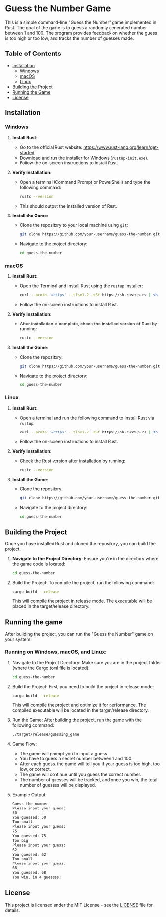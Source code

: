 # Guess the Number Game

This is a simple command-line "Guess the Number" game implemented in Rust. The goal of the game is to guess a randomly generated number between 1 and 100. The program provides feedback on whether the guess is too high or too low, and tracks the number of guesses made.

## Table of Contents

- [Installation](#installation)
  - [Windows](#windows)
  - [macOS](#macos)
  - [Linux](#linux)
- [Building the Project](#building-the-project)
- [Running the Game](#running-the-game)
- [License](#license)

## Installation

### Windows

1. **Install Rust**:
   - Go to the official Rust website: https://www.rust-lang.org/learn/get-started
   - Download and run the installer for Windows (`rustup-init.exe`).
   - Follow the on-screen instructions to install Rust.
   
2. **Verify Installation**:
   - Open a terminal (Command Prompt or PowerShell) and type the following command:
     ```bash
     rustc --version
     ```
   - This should output the installed version of Rust.

3. **Install the Game**:
   - Clone the repository to your local machine using `git`:
     ```bash
     git clone https://github.com/your-username/guess-the-number.git
     ```
   - Navigate to the project directory:
     ```bash
     cd guess-the-number
     ```

### macOS

1. **Install Rust**:
   - Open the Terminal and install Rust using the `rustup` installer:
     ```bash
     curl --proto '=https' --tlsv1.2 -sSf https://sh.rustup.rs | sh
     ```
   - Follow the on-screen instructions to install Rust.

2. **Verify Installation**:
   - After installation is complete, check the installed version of Rust by running:
     ```bash
     rustc --version
     ```

3. **Install the Game**:
   - Clone the repository:
     ```bash
     git clone https://github.com/your-username/guess-the-number.git
     ```
   - Navigate to the project directory:
     ```bash
     cd guess-the-number
     ```

### Linux

1. **Install Rust**:
   - Open a terminal and run the following command to install Rust via `rustup`:
     ```bash
     curl --proto '=https' --tlsv1.2 -sSf https://sh.rustup.rs | sh
     ```
   - Follow the on-screen instructions to install Rust.

2. **Verify Installation**:
   - Check the Rust version after installation by running:
     ```bash
     rustc --version
     ```

3. **Install the Game**:
   - Clone the repository:
     ```bash
     git clone https://github.com/your-username/guess-the-number.git
     ```
   - Navigate to the project directory:
     ```bash
     cd guess-the-number
     ```

## Building the Project

Once you have installed Rust and cloned the repository, you can build the project.

1. **Navigate to the Project Directory**:
   Ensure you're in the directory where the game code is located:
   ```bash
   cd guess-the-number
   ```

2. Build the Project: To compile the project, run the following command:
   ```bash
   cargo build --release
   ```
   This will compile the project in release mode. The executable will be placed in the 
   target/release directory.

## Running the game

After building the project, you can run the "Guess the Number" game on your system.

### Running on Windows, macOS, and Linux:

1. Navigate to the Project Directory: Make sure you are in the project folder 
   (where the Cargo.toml file is located):
   ```bash
   cd guess-the-number
   ```

2. Build the Project: First, you need to build the project in release mode:
   ```bash
   cargo build --release
   ```
   This will compile the project and optimize it for performance. The compiled executable 
   will be located in the target/release directory.

3. Run the Game: After building the project, run the game with the following command:
   ```bash
   ./target/release/guessing_game
   ```

4. Game Flow:
    * The game will prompt you to input a guess.
    * You have to guess a secret number between 1 and 100.
    * After each guess, the game will tell you if your guess is too high, too low, or correct.
    * The game will continue until you guess the correct number.
    * The number of guesses will be tracked, and once you win, the total number of guesses will be displayed.

5. Example Output:
   ```bash
   Guess the number
   Please input your guess:
   50
   You guessed: 50
   Too small
   Please input your guess:
   75
   You guessed: 75
   Too big
   Please input your guess:
   62
   You guessed: 62
   Too small
   Please input your guess:
   68
   You guessed: 68
   You win, in 4 guesses!
   ```


## License

This project is licensed under the MIT License - see the [LICENSE](LICENSE) file for details.
